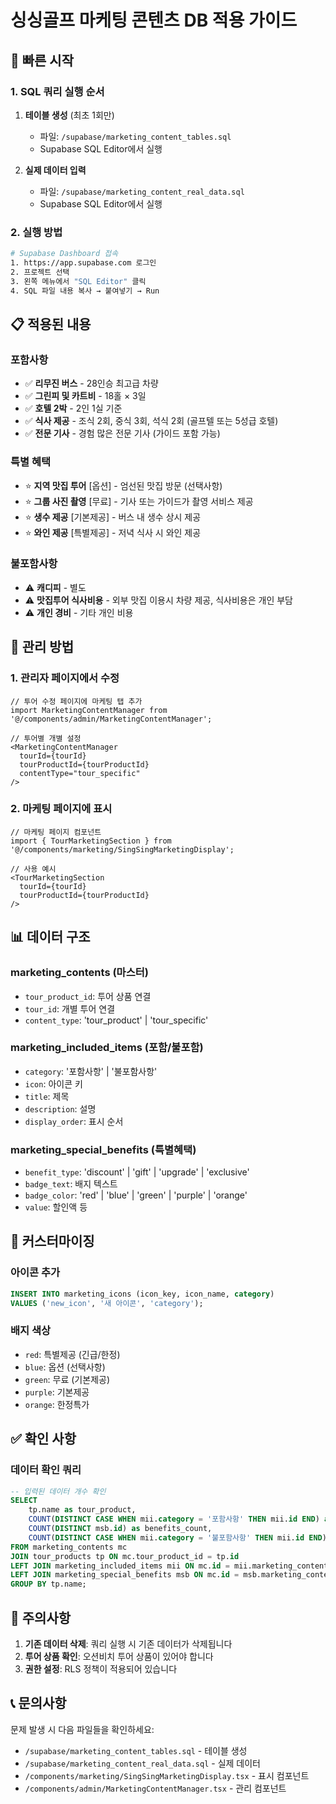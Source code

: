 # 싱싱골프 마케팅 콘텐츠 DB 적용 가이드

## 🚀 빠른 시작

### 1. SQL 쿼리 실행 순서

1. **테이블 생성** (최초 1회만)
   - 파일: `/supabase/marketing_content_tables.sql`
   - Supabase SQL Editor에서 실행

2. **실제 데이터 입력**
   - 파일: `/supabase/marketing_content_real_data.sql`
   - Supabase SQL Editor에서 실행

### 2. 실행 방법

```bash
# Supabase Dashboard 접속
1. https://app.supabase.com 로그인
2. 프로젝트 선택
3. 왼쪽 메뉴에서 "SQL Editor" 클릭
4. SQL 파일 내용 복사 → 붙여넣기 → Run
```

## 📋 적용된 내용

### 포함사항
- ✅ **리무진 버스** - 28인승 최고급 차량
- ✅ **그린피 및 카트비** - 18홀 × 3일
- ✅ **호텔 2박** - 2인 1실 기준
- ✅ **식사 제공** - 조식 2회, 중식 3회, 석식 2회 (골프텔 또는 5성급 호텔)
- ✅ **전문 기사** - 경험 많은 전문 기사 (가이드 포함 가능)

### 특별 혜택
- ⭐ **지역 맛집 투어** [옵션] - 엄선된 맛집 방문 (선택사항)
- ⭐ **그룹 사진 촬영** [무료] - 기사 또는 가이드가 촬영 서비스 제공
- ⭐ **생수 제공** [기본제공] - 버스 내 생수 상시 제공
- ⭐ **와인 제공** [특별제공] - 저녁 식사 시 와인 제공

### 불포함사항
- ⚠️ **캐디피** - 별도
- ⚠️ **맛집투어 식사비용** - 외부 맛집 이용시 차량 제공, 식사비용은 개인 부담
- ⚠️ **개인 경비** - 기타 개인 비용

## 🔧 관리 방법

### 1. 관리자 페이지에서 수정
```tsx
// 투어 수정 페이지에 마케팅 탭 추가
import MarketingContentManager from '@/components/admin/MarketingContentManager';

// 투어별 개별 설정
<MarketingContentManager
  tourId={tourId}
  tourProductId={tourProductId}
  contentType="tour_specific"
/>
```

### 2. 마케팅 페이지에 표시
```tsx
// 마케팅 페이지 컴포넌트
import { TourMarketingSection } from '@/components/marketing/SingSingMarketingDisplay';

// 사용 예시
<TourMarketingSection 
  tourId={tourId} 
  tourProductId={tourProductId} 
/>
```

## 📊 데이터 구조

### marketing_contents (마스터)
- `tour_product_id`: 투어 상품 연결
- `tour_id`: 개별 투어 연결  
- `content_type`: 'tour_product' | 'tour_specific'

### marketing_included_items (포함/불포함)
- `category`: '포함사항' | '불포함사항'
- `icon`: 아이콘 키
- `title`: 제목
- `description`: 설명
- `display_order`: 표시 순서

### marketing_special_benefits (특별혜택)
- `benefit_type`: 'discount' | 'gift' | 'upgrade' | 'exclusive'
- `badge_text`: 배지 텍스트
- `badge_color`: 'red' | 'blue' | 'green' | 'purple' | 'orange'
- `value`: 할인액 등

## 🎨 커스터마이징

### 아이콘 추가
```sql
INSERT INTO marketing_icons (icon_key, icon_name, category) 
VALUES ('new_icon', '새 아이콘', 'category');
```

### 배지 색상
- `red`: 특별제공 (긴급/한정)
- `blue`: 옵션 (선택사항)
- `green`: 무료 (기본제공)
- `purple`: 기본제공
- `orange`: 한정특가

## ✅ 확인 사항

### 데이터 확인 쿼리
```sql
-- 입력된 데이터 개수 확인
SELECT 
    tp.name as tour_product,
    COUNT(DISTINCT CASE WHEN mii.category = '포함사항' THEN mii.id END) as included_count,
    COUNT(DISTINCT msb.id) as benefits_count,
    COUNT(DISTINCT CASE WHEN mii.category = '불포함사항' THEN mii.id END) as excluded_count
FROM marketing_contents mc
JOIN tour_products tp ON mc.tour_product_id = tp.id
LEFT JOIN marketing_included_items mii ON mc.id = mii.marketing_content_id
LEFT JOIN marketing_special_benefits msb ON mc.id = msb.marketing_content_id
GROUP BY tp.name;
```

## 🚨 주의사항

1. **기존 데이터 삭제**: 쿼리 실행 시 기존 데이터가 삭제됩니다
2. **투어 상품 확인**: 오션비치 투어 상품이 있어야 합니다
3. **권한 설정**: RLS 정책이 적용되어 있습니다

## 📞 문의사항

문제 발생 시 다음 파일들을 확인하세요:
- `/supabase/marketing_content_tables.sql` - 테이블 생성
- `/supabase/marketing_content_real_data.sql` - 실제 데이터
- `/components/marketing/SingSingMarketingDisplay.tsx` - 표시 컴포넌트
- `/components/admin/MarketingContentManager.tsx` - 관리 컴포넌트
